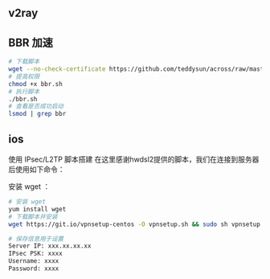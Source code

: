 ## v2ray





## BBR 加速

```sh
# 下载脚本
wget --no-check-certificate https://github.com/teddysun/across/raw/master/bbr.sh
# 提高权限
chmod +x bbr.sh
# 执行脚本
./bbr.sh
# 查看是否成功启动
lsmod | grep bbr
```



## ios

使用 IPsec/L2TP 脚本搭建
在这里感谢hwdsl2提供的脚本，我们在连接到服务器后使用如下命令：

安装 wget ：
```sh
# 安装 wget
yum install wget
# 下载脚本并安装
wget https://git.io/vpnsetup-centos -O vpnsetup.sh && sudo sh vpnsetup.sh

# 保存信息用于设置
Server IP: xxx.xx.xx.xx
IPsec PSK: xxxx
Username: xxxx
Password: xxxx
```
